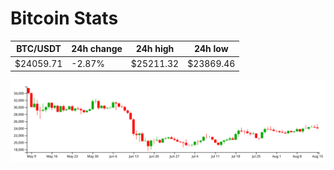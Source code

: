 # Bitcoin Stats

BTC/USDT|24h change|24h high|24h low|
|---|---|---|---|
|$24059.71|-2.87%|$25211.32|$23869.46|

<img src="./chart.svg">
